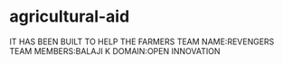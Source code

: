 # agricultural-aid
 IT HAS BEEN BUILT TO HELP THE FARMERS
 TEAM NAME:REVENGERS
 TEAM MEMBERS:BALAJI K 
 DOMAIN:OPEN INNOVATION
